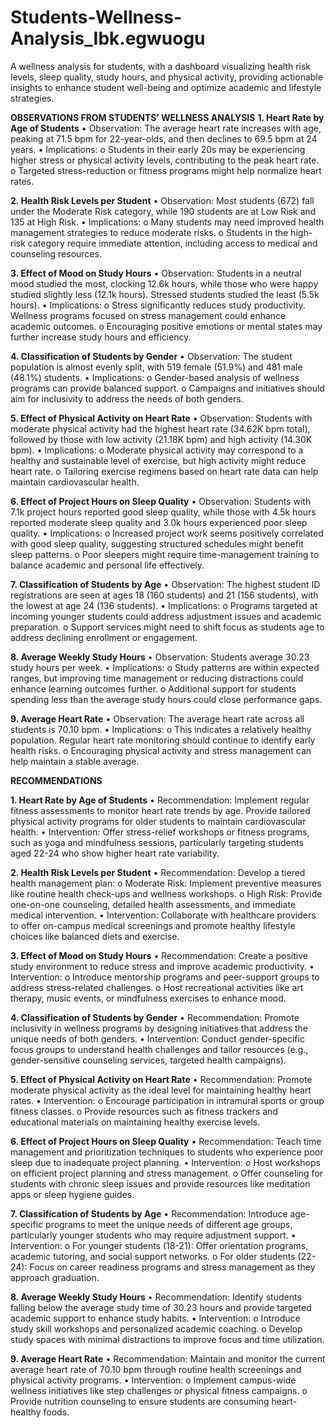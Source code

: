 # Students-Wellness-Analysis_Ibk.egwuogu
A wellness analysis for students, with a dashboard visualizing health risk levels, sleep quality, study hours, and physical activity, providing actionable insights to enhance student well-being and optimize academic and lifestyle strategies.

**OBSERVATIONS FROM STUDENTS’ WELLNESS ANALYSIS**
**1. Heart Rate by Age of Students**
•    Observation: The average heart rate increases with age, peaking at 71.5 bpm for 22-year-olds, and then declines to 69.5 bpm at 24 years.
•    Implications:
o    Students in their early 20s may be experiencing higher stress or physical activity levels, contributing to the peak heart rate.
o    Targeted stress-reduction or fitness programs might help normalize heart rates.

**2. Health Risk Levels per Student**
•    Observation: Most students (672) fall under the Moderate Risk category, while 190 students are at Low Risk and 135 at High Risk.
•    Implications:
o    Many students may need improved health management strategies to reduce moderate risks.
o    Students in the high-risk category require immediate attention, including access to medical and counseling resources.

**3. Effect of Mood on Study Hours**
•    Observation: Students in a neutral mood studied the most, clocking 12.6k hours, while those who were happy studied slightly less (12.1k hours). Stressed students studied the least (5.5k hours).
•    Implications:
o    Stress significantly reduces study productivity. Wellness programs focused on stress management could enhance academic outcomes.
o    Encouraging positive emotions or mental states may further increase study hours and efficiency.

**4. Classification of Students by Gender**
•    Observation: The student population is almost evenly split, with 519 female (51.9%) and 481 male (48.1%) students.
•    Implications:
o    Gender-based analysis of wellness programs can provide balanced support.
o    Campaigns and initiatives should aim for inclusivity to address the needs of both genders.

**5. Effect of Physical Activity on Heart Rate**
•    Observation: Students with moderate physical activity had the highest heart rate (34.62K bpm total), followed by those with low activity (21.18K bpm) and high activity (14.30K bpm).
•    Implications:
o    Moderate physical activity may correspond to a healthy and sustainable level of exercise, but high activity might reduce heart rate.
o    Tailoring exercise regimens based on heart rate data can help maintain cardiovascular health.

**6. Effect of Project Hours on Sleep Quality**
•    Observation: Students with 7.1k project hours reported good sleep quality, while those with 4.5k hours reported moderate sleep quality and 3.0k hours experienced poor sleep quality.
•    Implications:
o    Increased project work seems positively correlated with good sleep quality, suggesting structured schedules might benefit sleep patterns.
o    Poor sleepers might require time-management training to balance academic and personal life effectively.

**7. Classification of Students by Age**
•    Observation: The highest student ID registrations are seen at ages 18 (160 students) and 21 (156 students), with the lowest at age 24 (136 students).
•    Implications:
o    Programs targeted at incoming younger students could address adjustment issues and academic preparation.
o    Support services might need to shift focus as students age to address declining enrollment or engagement.

**8. Average Weekly Study Hours**
•    Observation: Students average 30.23 study hours per week.
•    Implications:
o    Study patterns are within expected ranges, but improving time management or reducing distractions could enhance learning outcomes further.
o    Additional support for students spending less than the average study hours could close performance gaps.

**9. Average Heart Rate**
•    Observation: The average heart rate across all students is 70.10 bpm.
•    Implications:
o    This indicates a relatively healthy population. Regular heart rate monitoring should continue to identify early health risks.
o    Encouraging physical activity and stress management can help maintain a stable average.


**RECOMMENDATIONS**

**1. Heart Rate by Age of Students**
•    Recommendation: Implement regular fitness assessments to monitor heart rate trends by age. Provide tailored physical activity programs for older students to maintain cardiovascular health.
•    Intervention: Offer stress-relief workshops or fitness programs, such as yoga and mindfulness sessions, particularly targeting students aged 22-24 who show higher heart rate variability.

**2. Health Risk Levels per Student**
•    Recommendation: Develop a tiered health management plan:
o    Moderate Risk: Implement preventive measures like routine health check-ups and wellness workshops.
o    High Risk: Provide one-on-one counseling, detailed health assessments, and immediate medical intervention.
•    Intervention: Collaborate with healthcare providers to offer on-campus medical screenings and promote healthy lifestyle choices like balanced diets and exercise.

**3. Effect of Mood on Study Hours**
•    Recommendation: Create a positive study environment to reduce stress and improve academic productivity.
•    Intervention:
o    Introduce mentorship programs and peer-support groups to address stress-related challenges.
o    Host recreational activities like art therapy, music events, or mindfulness exercises to enhance mood.

**4. Classification of Students by Gender**
•    Recommendation: Promote inclusivity in wellness programs by designing initiatives that address the unique needs of both genders.
•    Intervention: Conduct gender-specific focus groups to understand health challenges and tailor resources (e.g., gender-sensitive counseling services, targeted health campaigns).

**5. Effect of Physical Activity on Heart Rate**
•    Recommendation: Promote moderate physical activity as the ideal level for maintaining healthy heart rates.
•    Intervention:
o    Encourage participation in intramural sports or group fitness classes.
o    Provide resources such as fitness trackers and educational materials on maintaining healthy exercise levels.

**6. Effect of Project Hours on Sleep Quality**
•    Recommendation: Teach time management and prioritization techniques to students who experience poor sleep due to inadequate project planning.
•    Intervention:
o    Host workshops on efficient project planning and stress management.
o    Offer counseling for students with chronic sleep issues and provide resources like meditation apps or sleep hygiene guides.

**7. Classification of Students by Age**
•    Recommendation: Introduce age-specific programs to meet the unique needs of different age groups, particularly younger students who may require adjustment support.
•    Intervention:
o    For younger students (18-21): Offer orientation programs, academic tutoring, and social support networks.
o    For older students (22-24): Focus on career readiness programs and stress management as they approach graduation.

**8. Average Weekly Study Hours**
•    Recommendation: Identify students falling below the average study time of 30.23 hours and provide targeted academic support to enhance study habits.
•    Intervention:
o    Introduce study skill workshops and personalized academic coaching.
o    Develop study spaces with minimal distractions to improve focus and time utilization.

**9. Average Heart Rate**
•    Recommendation: Maintain and monitor the current average heart rate of 70.10 bpm through routine health screenings and physical activity programs.
•    Intervention:
o    Implement campus-wide wellness initiatives like step challenges or physical fitness campaigns.
o    Provide nutrition counseling to ensure students are consuming heart-healthy foods.

